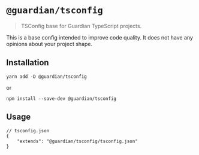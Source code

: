 # `@guardian/tsconfig`

> TSConfig base for Guardian TypeScript projects.

This is a base config intended to improve code quality. It does not have any opinions about your project shape.

## Installation

```shell
yarn add -D @guardian/tsconfig
```

or

```shell
npm install --save-dev @guardian/tsconfig
```

## Usage

```jsonc
// tsconfig.json
{
	"extends": "@guardian/tsconfig/tsconfig.json"
}
```
